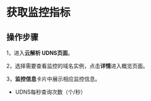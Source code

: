 
# 获取监控指标

## 操作步骤

1，进入**云解析 UDNS页面**。

2，选择需要查看监控的域名实例，点击**详情**进入概览页面。

3，**监控信息**卡片中展示相应监控信息。

* UDNS每秒查询次数（个/秒）
